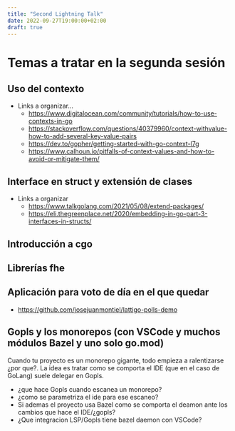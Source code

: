 ```yaml
---
title: "Second Lightning Talk"
date: 2022-09-27T19:00:00+02:00
draft: true
---
```


# Temas a tratar en la segunda sesión

## Uso del contexto

- Links a organizar...
    - https://www.digitalocean.com/community/tutorials/how-to-use-contexts-in-go
    - https://stackoverflow.com/questions/40379960/context-withvalue-how-to-add-several-key-value-pairs
    - https://dev.to/gopher/getting-started-with-go-context-l7g
    - https://www.calhoun.io/pitfalls-of-context-values-and-how-to-avoid-or-mitigate-them/

## Interface en struct y extensión de clases

- Links a organizar
    - https://www.talkgolang.com/2021/05/08/extend-packages/
    - https://eli.thegreenplace.net/2020/embedding-in-go-part-3-interfaces-in-structs/

## Introducción a cgo
## Librerías fhe
## Aplicación para voto de día en el que quedar
- https://github.com/josejuanmontiel/lattigo-polls-demo

## Gopls y los monorepos (con VSCode y muchos módulos Bazel y uno solo go.mod)
Cuando tu proyecto es un monorepo gigante, todo empieza a ralentizarse ¿por que?. La idea es tratar como se comporta el IDE (que en el caso de GoLang) suele delegar en Gopls.

- ¿que hace Gopls cuando escanea un monorepo? 
- ¿como se parametriza el ide para ese escaneo?
- Si ademas el proyecto usa Bazel como se comporta el deamon ante los cambios que hace el IDE/¿gopls?
- ¿Que integracion LSP/Gopls tiene bazel daemon con VSCode?